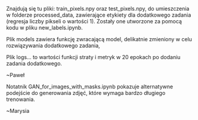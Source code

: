 Znajdują się tu pliki: train\_pixels.npy oraz test\_pixels.npy, do umieszczenia w folderze processed\_data, zawierające etykiety dla dodatkowego zadania (regresja liczby pikseli o wartości 1). Zostały one utworzone za pomocą kodu w pliku new_labels.ipynb.

Plik models zawiera funkcję zwracającą model, delikatnie zmieniony w celu rozwiązywania dodatkowego zadania,

Plik logs... to wartości funkcji straty i metryk w 20 epokach po dodaniu zadania dodatkowego.

~Paweł

Notatnik GAN_for_images_with_masks.ipynb pokazuje alternatywne podejście do generowania zdjęć, które wymaga bardzo długiego trenowania.

~Marysia
